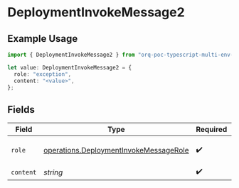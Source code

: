 # DeploymentInvokeMessage2

## Example Usage

```typescript
import { DeploymentInvokeMessage2 } from "orq-poc-typescript-multi-env-version/models/operations";

let value: DeploymentInvokeMessage2 = {
  role: "exception",
  content: "<value>",
};
```

## Fields

| Field                                                                                            | Type                                                                                             | Required                                                                                         | Description                                                                                      |
| ------------------------------------------------------------------------------------------------ | ------------------------------------------------------------------------------------------------ | ------------------------------------------------------------------------------------------------ | ------------------------------------------------------------------------------------------------ |
| `role`                                                                                           | [operations.DeploymentInvokeMessageRole](../../models/operations/deploymentinvokemessagerole.md) | :heavy_check_mark:                                                                               | The role of the prompt message                                                                   |
| `content`                                                                                        | *string*                                                                                         | :heavy_check_mark:                                                                               | N/A                                                                                              |